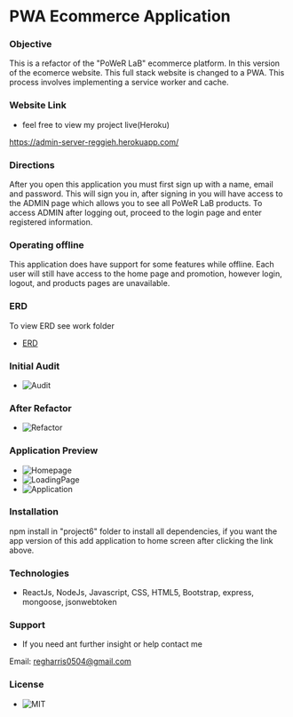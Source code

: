 # PWA Ecommerce Application

### Objective

This is a refactor of the "PoWeR LaB" ecommerce platform. In this version of the ecomerce website. This full stack website is changed to a PWA. This process involves implementing a service worker and cache.

### Website Link

- feel free to view my project live(Heroku)

https://admin-server-reggieh.herokuapp.com/

### Directions

After you open this application you must first sign up with a name, email and password. This will sign you in, after signing in you will have access to the ADMIN page which allows you to see all PoWeR LaB products. To access ADMIN after logging out, proceed to the login page and enter registered information.

### Operating offline

This application does have support for some features while offline. Each user will still have access to the home page and promotion, however login, logout, and products pages are unavailable.

### ERD

To view ERD see work folder

- [ERD](work/erd.pdf)

### Initial Audit

- ![Audit](audit/pweraudit.png)

### After Refactor

- ![Refactor](readmeimages/wemadeit.png)

### Application Preview

- ![Homepage](readmeimages/homescreen.png)
- ![LoadingPage](readmeimages/loading.png)
- ![Application](readmeimages/application.png)

### Installation

npm install in "project6" folder to install all dependencies, if you want the app version of this add application to home screen after clicking the link above.

### Technologies

- ReactJs, NodeJs, Javascript, CSS, HTML5, Bootstrap, express, mongoose, jsonwebtoken

### Support

- If you need ant further insight or help contact me

Email: regharris0504@gmail.com

### License

- ![MIT](https://choosealicense.com/licenses/mit/)
